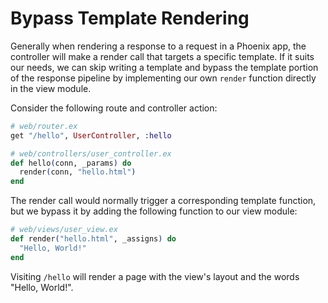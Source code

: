 # Bypass Template Rendering

Generally when rendering a response to a request in a Phoenix app, the
controller will make a render call that targets a specific template. If it
suits our needs, we can skip writing a template and bypass the template
portion of the response pipeline by implementing our own `render` function
directly in the view module.

Consider the following route and controller action:

```elixir
# web/router.ex
get "/hello", UserController, :hello

# web/controllers/user_controller.ex
def hello(conn, _params) do
  render(conn, "hello.html")
end
```

The render call would normally trigger a corresponding template function,
but we bypass it by adding the following function to our view module:

```elixir
# web/views/user_view.ex
def render("hello.html", _assigns) do
  "Hello, World!"
end
```

Visiting `/hello` will render a page with the view's layout and the words
"Hello, World!".
